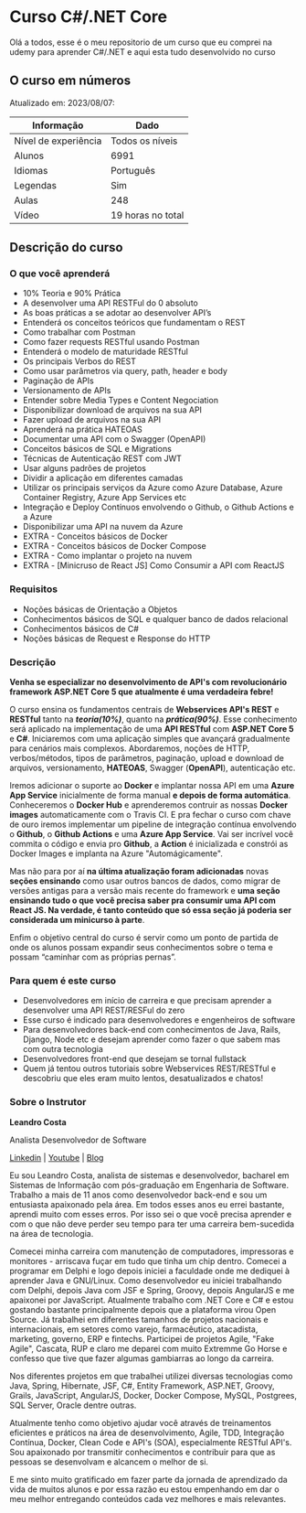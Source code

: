 # Curso C#/.NET Core

Olá a todos, esse é o meu repositorio de um curso que eu comprei na udemy para aprender C#/.NET e aqui esta tudo desenvolvido no curso



## O curso em números

Atualizado em: 2023/08/07:

| Informação | Dado |
|---|---|
| Nível de experiência | Todos os níveis |
| Alunos | 6991 |
| Idiomas | Português |
| Legendas | Sim |
| Aulas | 248 |
| Vídeo | 19 horas no total |

## Descrição do curso

### O que você aprenderá

+ 10% Teoria e 90% Prática
+ A desenvolver uma API RESTFul do 0 absoluto
+ As boas práticas a se adotar ao desenvolver API’s
+ Entenderá os conceitos teóricos que fundamentam o REST
+ Como trabalhar com Postman
+ Como fazer requests RESTful usando Postman
+ Entenderá o modelo de maturidade RESTful
+ Os principais Verbos do REST
+ Como usar parâmetros via query, path, header e body
+ Paginação de APIs
+ Versionamento de APIs
+ Entender sobre Media Types e Content Negociation
+ Disponibilizar download de arquivos na sua API
+ Fazer upload de arquivos na sua API
+ Aprenderá na prática HATEOAS
+ Documentar uma API com o Swagger (OpenAPI)
+ Conceitos básicos de SQL e Migrations
+ Técnicas de Autenticação REST com JWT
+ Usar alguns padrões de projetos
+ Dividir a aplicação em diferentes camadas
+ Utilizar os principais serviços da Azure como Azure Database, Azure Container Registry, Azure App Services etc
+ Integração e Deploy Contínuos envolvendo o Github, o Github Actions e a Azure
+ Disponibilizar uma API na nuvem da Azure
+ EXTRA - Conceitos básicos de Docker
+ EXTRA - Conceitos básicos de Docker Compose
+ EXTRA - Como implantar o projeto na nuvem
+ EXTRA - [Minicruso de React JS] Como Consumir a API com ReactJS

### Requisitos

+ Noções básicas de Orientação a Objetos
+ Conhecimentos básicos de SQL e qualquer banco de dados relacional
+ Conhecimentos básicos de C#
+ Noções básicas de Request e Response do HTTP

### Descrição

**Venha se especializar no desenvolvimento de API's com revolucionário framework ASP.NET Core 5 que atualmente é uma verdadeira febre!**

O curso ensina os fundamentos centrais de **Webservices API's REST** e **RESTful** tanto na **_teoria(10%)_**, quanto na **_prática(90%)_**. Esse conhecimento será aplicado na implementação de uma **API RESTful** com **ASP.NET Core 5** e **C#**. Iniciaremos com uma aplicação simples que avançará gradualmente para cenários mais complexos. Abordaremos, noções de HTTP, verbos/métodos, tipos de parâmetros, paginação, upload e download de arquivos, versionamento, **HATEOAS**, Swagger (**OpenAPI**), autenticação etc.

Iremos adicionar o suporte ao **Docker** e implantar nossa API em uma **Azure App Service** inicialmente de forma manual **e depois de forma automática**. Conheceremos o **Docker Hub** e aprenderemos contruir as nossas **Docker images** automaticamente com o Travis CI. E pra fechar o curso com chave de ouro iremos implementar um pipeline de integração contínua envolvendo o **Github**, o **Github Actions** e uma **Azure App Service**. Vai ser incrível você commita o código e envia pro **Github**, a **Action** é inicializada e constrói as Docker Images e implanta na Azure "Automágicamente".

Mas não para por aí **na última atualização foram adicionadas** novas **seções ensinando** como usar outros bancos de dados, como migrar de versões antigas para a versão mais recente do framework e **uma seção ensinando tudo o que você precisa saber pra consumir uma API com React JS. Na verdade, é tanto conteúdo que só essa seção já poderia ser considerada um minicurso à parte**.

Enfim o objetivo central do curso é servir como um ponto de partida de onde os alunos possam expandir seus conhecimentos sobre o tema e possam “caminhar com as próprias pernas”.

### Para quem é este curso

+ Desenvolvedores em início de carreira e que precisam aprender a desenvolver uma API REST/RESFul do zero
+ Esse curso é indicado para desenvolvedores e engenheiros de software
+ Para desenvolvedores back-end com conhecimentos de Java, Rails, Django, Node etc e desejam aprender como fazer o que sabem mas com outra tecnologia
+ Desenvolvedores front-end que desejam se tornal fullstack
+ Quem já tentou outros tutoriais sobre Webservices REST/RESTful e descobriu que eles eram muito lentos, desatualizados e chatos!

### Sobre o Instrutor

**Leandro Costa**

Analista Desenvolvedor de Software

[Linkedin](https://linkedin.com/in/ldcgsi/) | [Youtube](https://www.youtube.com/c/ErudioTraining) | [Blog](www.erudio.com.br/blog/)

Eu sou Leandro Costa, analista de sistemas e desenvolvedor, bacharel em Sistemas de Informação com pós-graduação em Engenharia de Software. Trabalho a mais de 11 anos como desenvolvedor back-end e sou um entusiasta apaixonado pela área. Em todos esses anos eu errei bastante, aprendi muito com esses erros. Por isso sei o que você precisa aprender e com o que não deve perder seu tempo para ter uma carreira bem-sucedida na área de tecnologia.

Comecei minha carreira com manutenção de computadores, impressoras e monitores - arriscava fuçar em tudo que tinha um chip dentro. Comecei a programar em Delphi e logo depois iniciei a faculdade onde me dediquei à aprender Java e GNU/Linux. Como desenvolvedor eu iniciei trabalhando com Delphi, depois Java com JSF e Spring, Groovy, depois AngularJS e me apaixonei por JavaScript. Atualmente trabalho com .NET Core e C# e estou gostando bastante principalmente depois que a plataforma virou Open Source. Já trabalhei em diferentes tamanhos de projetos nacionais e internacionais, em setores como varejo, farmacêutico, atacadista, marketing, governo, ERP e fintechs. Participei de projetos Agile, "Fake Agile", Cascata, RUP e claro me deparei com muito Extremme Go Horse e confesso que tive que fazer algumas gambiarras ao longo da carreira.

Nos diferentes projetos em que trabalhei utilizei diversas tecnologias como Java, Spring, Hibernate, JSF, C#, Entity Framework, ASP.NET, Groovy, Grails, JavaScript, AngularJS, Docker, Docker Compose, MySQL, Postgrees, SQL Server, Oracle dentre outras.

Atualmente tenho como objetivo ajudar você através de treinamentos eficientes e práticos na área de desenvolvimento, Agile, TDD, Integração Contínua, Docker, Clean Code e API's (SOA), especialmente RESTful API's. Sou apaixonado por transmitir conhecimentos e contribuir para que as pessoas se desenvolvam e alcancem o melhor de si.

E me sinto muito gratificado em fazer parte da jornada de aprendizado da vida de muitos alunos e por essa razão eu estou empenhando em dar o meu melhor entregando conteúdos cada vez melhores e mais relevantes.


